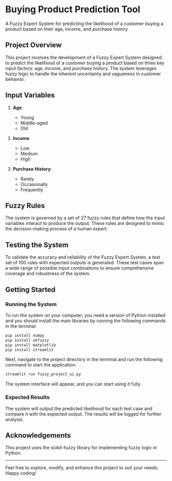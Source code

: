 # Buying Product Prediction Tool

A Fuzzy Expert System for predicting the likelihood of a customer buying a product based on their age, income, and purchase history

## Project Overview

This project involves the development of a Fuzzy Expert System designed to predict the likelihood of a customer buying a product based on three key input factors: age, income, and purchase history. The system leverages fuzzy logic to handle the inherent uncertainty and vagueness in customer behavior.

## Input Variables

1. **Age**:
   - Young
   - Middle-aged
   - Old

2. **Income**:
   - Low
   - Medium
   - High

3. **Purchase History**:
   - Rarely
   - Occasionally
   - Frequently

## Fuzzy Rules

The system is governed by a set of 27 fuzzy rules that define how the input variables interact to produce the output. These rules are designed to mimic the decision-making process of a human expert.

## Testing the System

To validate the accuracy and reliability of the Fuzzy Expert System, a test set of 100 rules with expected outputs is generated. These test cases span a wide range of possible input combinations to ensure comprehensive coverage and robustness of the system.

## Getting Started

### Running the System

To run the system on your computer, you need a version of Python installed and you should install the main libraries by running the following commands in the terminal:

```bash
pip install numpy
pip install skfuzzy
pip install matplotlib
pip install streamlit
```

Next, navigate to the project directory in the terminal and run the following command to start the application:

```bash
streamlit run fuzzy_project_ui.py
```

The system interface will appear, and you can start using it fully.

### Expected Results

The system will output the predicted likelihood for each test case and compare it with the expected output. The results will be logged for further analysis.

## Acknowledgements

This project uses the scikit-fuzzy library for implementing fuzzy logic in Python.

---

Feel free to explore, modify, and enhance this project to suit your needs. Happy coding!
